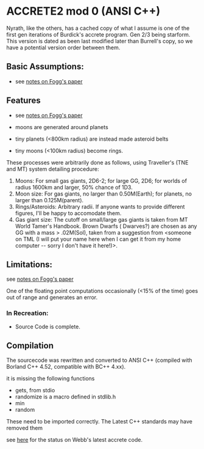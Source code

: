 # ACCRETE2 mod 0 (ANSI C++)

Nyrath, like the others, has a cached copy of what I assume is one of the first gen iterations of Burdick's accrete 
program. Gen 2/3 being starform. This version is dated as been last modified later than Burrell's copy, so we have a 
potential version order between them.

## Basic Assumptions:

- see [notes on Fogg's paper](/docs/notes/build%20descriptions/1960s%20-%201980s/1985%20-%20Extra-Solar%20Planetary%20Systems.md)

## Features

- see [notes on Fogg's paper](/docs/notes/build%20descriptions/1960s%20-%201980s/1985%20-%20Extra-Solar%20Planetary%20Systems.md)

- moons are generated around planets

- tiny planets (<800km radius) are instead made asteroid belts

- tiny moons (<100km radius) become rings.  

These processes were arbitrarily done as follows, using Traveller's (TNE and MT) system detailing procedure:

1. Moons: For small gas giants, 2D6-2; for large GG, 2D6; for worlds of radius 1600km and larger, 50% chance of 1D3.
2. Moon size: For gas giants, no larger than 0.50M(Earth); for planets, no larger than 0.125M(parent).
3. Rings/Asteroids: Arbitrary radii. If anyone wants to provide different figures, I'll be happy to accomodate them.
4. Gas giant size:  The cutoff on small/large gas giants is taken from MT World Tamer's Handbook. Brown Dwarfs (
   Dwarves?) are chosen as any GG with a mass > .02M(Sol), taken from a suggestion from <someone on TML (I will put your
   name here when I can get it from my home computer -- sorry I don't have it here!)>.

## Limitations:

see [notes on Fogg's paper](/docs/notes/build%20descriptions/1960s%20-%201980s/1985%20-%20Extra-Solar%20Planetary%20Systems.md)

One of the floating point computations occasionally (<15% of the time) goes out of range and generates an error.

### In Recreation:
- Source Code is complete.

## Compilation
The sourcecode was rewritten and converted to ANSI C++  (compiled with Borland C++ 4.52, compatible with BC++ 4.xx).

it is missing the following functions

- gets, from stdio
- randomize is a macro defined in stdlib.h
- min
- random

These need to be imported correctly. The Latest C++ standards may have removed them

see [here](/docs/notes/branches%20&%20forks%20&%20stubs/pre-github/webb.md) for the status on Webb's latest accrete 
code.